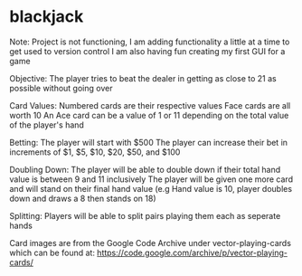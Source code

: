 # blackjack
Note: Project is not functioning, I am adding functionality a little at a time to get used to version control
      I am also having fun creating my first GUI for a game
      
Objective:
  The player tries to beat the dealer in getting as close to 21 as possible without going over

Card Values:
  Numbered cards are their respective values
  Face cards are all worth 10
  An Ace card can be a value of 1 or 11 depending on the total value of the player's hand

Betting:
  The player will start with $500
  The player can increase their bet in increments of $1, $5, $10, $20, $50, and $100

Doubling Down:
  The player will be able to double down if their total hand value is between 9 and 11 inclusively
  The player will be given one more card and will stand on their final hand value (e.g Hand value is 10, player doubles down and        draws a 8 then stands on 18)

Splitting:
  Players will be able to split pairs playing them each as seperate hands
  

Card images are from the Google Code Archive under vector-playing-cards which can be found at:
https://code.google.com/archive/p/vector-playing-cards/

